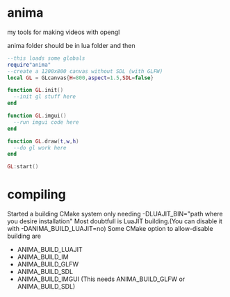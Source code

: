 # anima
my tools for making videos with opengl

anima folder should be in lua folder and then

```lua
--this loads some globals
require"anima"
--create a 1200x800 canvas without SDL (with GLFW)
local GL = GLcanvas{H=800,aspect=1.5,SDL=false}

function GL.init()
  --init gl stuff here
end

function GL.imgui()
  --run imgui code here
end

function GL.draw(t,w,h)
  --do gl work here
end

GL:start()
```
# compiling

Started a building CMake system only needing -DLUAJIT_BIN="path where you desire installation"
Most doubtfull is LuaJIT building.(You can disable it with -DANIMA_BUILD_LUAJIT=no)
Some CMake option to allow-disable building are

* ANIMA_BUILD_LUAJIT
* ANIMA_BUILD_IM
* ANIMA_BUILD_GLFW
* ANIMA_BUILD_SDL
* ANIMA_BUILD_IMGUI (This needs ANIMA_BUILD_GLFW or ANIMA_BUILD_SDL)
